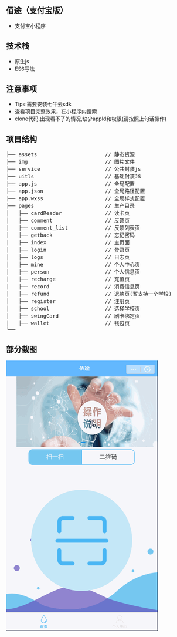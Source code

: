 ﻿## 佰途（支付宝版）

- 支付宝小程序

## 技术栈

- 原生js
- ES6写法


## 注意事项

- Tips:需要安装七牛云sdk
- 查看项目完整效果，在小程序内搜索
- clone代码,出现看不了的情况,缺少appId和权限(请按照上句话操作)

## 项目结构

<pre>
├── assets                      // 静态资源
├── img                         // 图片文件
├── service                     // 公共封装js
├── uitls             		    // 基础封装JS
├── app.js       			    // 全局配置
├── app.json       			    // 全局路径配置
├── app.wxss       			    // 全局样式配置
├── pages                       // 生产目录
│   ├── cardReader       	    // 读卡页
│   ├── comment                 // 反馈页
│   ├── comment_list     		// 反馈列表页
│   ├── getback                 // 忘记密码
│   ├── index       	        // 主页面
│   ├── login            	    // 登录页
│   ├── logs            	    // 日志页
│   ├── mine            	    // 个人中心页
│   ├── person            	    // 个人信息页
│   ├── recharge            	// 充值页
│   ├── record            	    // 消费信息页
│   ├── refund              	// 退款页(暂支持一个学校)
│   ├── register            	// 注册页
│   ├── school              	// 选择学校页
│   ├── swingCard              	// 刷卡绑定页
│   ├── wallet                	// 钱包页
└──
</pre>


## 部分截图

![首页](./image/1.gif)